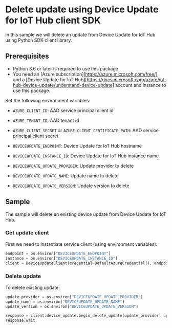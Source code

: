 # Delete update using Device Update for IoT Hub client SDK

In this sample we will delete an update from Device Update for IoT Hub using Python SDK client library.

## Prerequisites

* Python 3.6 or later is required to use this package
* You need an [Azure subscription][https://azure.microsoft.com/free/], and a [Device Update for IoT Hub][https://docs.microsoft.com/azure/iot-hub-device-update/understand-device-update] 
account and instance to use this package.

Set the following environment variables:

- `AZURE_CLIENT_ID`: AAD service principal client id
- `AZURE_TENANT_ID`: AAD tenant id
- `AZURE_CLIENT_SECRET` or `AZURE_CLIENT_CERTIFICATE_PATH`: AAD service principal client secret

- `DEVICEUPDATE_ENDPOINT`: Device Update for IoT Hub hostname
- `DEVICEUPDATE_INSTANCE_ID`: Device Update for IoT Hub instance name
- `DEVICEUPDATE_UPDATE_PROVIDER`: Update provider to delete
- `DEVICEUPDATE_UPDATE_NAME`: Update name to delete
- `DEVICEUPDATE_UPDATE_VERSION`: Update version to delete

## Sample

The sample will delete an existing device update from Device Update for IoT Hub.

### Get update client

First we need to instantiate service client (using environment variables):

``` python
endpoint = os.environ["DEVICEUPDATE_ENDPOINT"]
instance = os.environ["DEVICEUPDATE_INSTANCE_ID"]
client = DeviceUpdateClient(credential=DefaultAzureCredential(), endpoint=endpoint, instance_id=instance)
```

### Delete update

To delete existing update:

``` python
update_provider = os.environ["DEVICEUPDATE_UPDATE_PROVIDER"]
update_name = os.environ["DEVICEUPDATE_UPDATE_NAME"]
update_version = os.environ["DEVICEUPDATE_UPDATE_VERSION"]

response = client.device_update.begin_delete_update(update_provider, update_name, update_version)
response.wait
```
